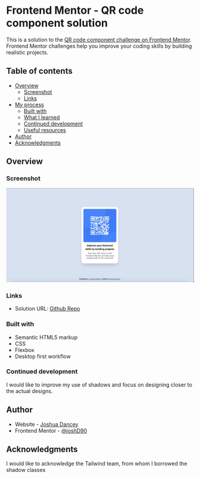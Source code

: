 # Frontend Mentor - QR code component solution

This is a solution to the [QR code component challenge on Frontend Mentor](https://www.frontendmentor.io/challenges/qr-code-component-iux_sIO_H). Frontend Mentor challenges help you improve your coding skills by building realistic projects.

## Table of contents

- [Overview](#overview)
  - [Screenshot](#screenshot)
  - [Links](#links)
- [My process](#my-process)
  - [Built with](#built-with)
  - [What I learned](#what-i-learned)
  - [Continued development](#continued-development)
  - [Useful resources](#useful-resources)
- [Author](#author)
- [Acknowledgments](#acknowledgments)

## Overview

### Screenshot

![](./images/screenshot.jpg)

### Links

- Solution URL: [Github Repo](https://github.com/joshD90/Frontend-Mentor.git)

### Built with

- Semantic HTML5 markup
- CSS
- Flexbox
- Desktop first workflow

### Continued development

I would like to improve my use of shadows and focus on designing closer to the actual designs.

## Author

- Website - [Joshua Dancey](https://www.joshuadanceywebdev.ie)
- Frontend Mentor - [@joshD90](https://www.frontendmentor.io/profile/joshD90)

## Acknowledgments

I would like to acknowledge the Tailwind team, from whom I borrowed the shadow classes
